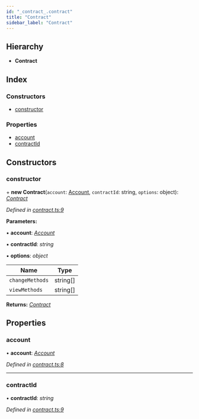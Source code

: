 ```yaml
---
id: "_contract_.contract"
title: "Contract"
sidebar_label: "Contract"
---
```


## Hierarchy

* **Contract**

## Index

### Constructors

* [constructor](_contract_.contract.md#constructor)

### Properties

* [account](_contract_.contract.md#account)
* [contractId](_contract_.contract.md#contractid)

## Constructors

###  constructor

\+ **new Contract**(`account`: [Account](_account_.account.md), `contractId`: string, `options`: object): *[Contract](_contract_.contract.md)*

*Defined in [contract.ts:9](https://github.com/nearprotocol/nearlib/blob/9123455/src.ts/contract.ts#L9)*

**Parameters:**

▪ **account**: *[Account](_account_.account.md)*

▪ **contractId**: *string*

▪ **options**: *object*

Name | Type |
------ | ------ |
`changeMethods` | string[] |
`viewMethods` | string[] |

**Returns:** *[Contract](_contract_.contract.md)*

## Properties

###  account

• **account**: *[Account](_account_.account.md)*

*Defined in [contract.ts:8](https://github.com/nearprotocol/nearlib/blob/9123455/src.ts/contract.ts#L8)*

___

###  contractId

• **contractId**: *string*

*Defined in [contract.ts:9](https://github.com/nearprotocol/nearlib/blob/9123455/src.ts/contract.ts#L9)*
